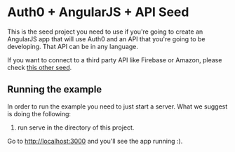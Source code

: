 # Auth0 + AngularJS + API Seed

This is the seed project you need to use if you're going to create an AngularJS app that will use Auth0 and an API that you're going to be developing. That API can be in any language.

If you want to connect to a third party API like Firebase or Amazon, please check [this other seed](https://github.com/auth0/auth0-angular/tree/master/examples/widget-with-thirdparty-api).

## Running the example

In order to run the example you need to just start a server. What we suggest is doing the following:

1. run serve in the directory of this project.

Go to [http://localhost:3000](http://localhost:3000) and you'll see the app running :).
